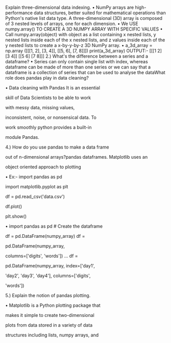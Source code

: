Explain three-dimensional data indexing.
• NumPy arrays are high-performance data 
structures, better suited for mathematical 
operations than Python's native list data type. A 
three-dimensional (3D) array is composed of 3 
nested levels of arrays, one for each dimension.
• We USE numpy.array() TO CREATE A 3D NUMPY 
ARRAY WITH SPECIFIC VALUES
• Call numpy.array(object) with object as a list 
containing x nested lists, y nested lists inside each 
of the x nested lists, and z values inside each of the 
y nested lists to create a x-by-y-by-z 3D NumPy 
array.
• a_3d_array = np.array ([[[1, 2], [3, 4]], [[5, 6], [7, 
8]]]) 
print(a_3d_array) 
OUTPUT:- [[[1 2] [3 4]] [[5 6] [7 8]]]
2.) What's the difference between a series and a 
dataframe?
• Series can only contain single list with index, 
whereas dataframe can be made of more 
than one series or we can say that a 
dataframe is a collection of series that can 
be used to analyse the dataWhat role does pandas play in data cleaning?

• Data cleaning with Pandas It is an essential 

skill of Data Scientists to be able to work 

with messy data, missing values, 

inconsistent, noise, or nonsensical data. To 

work smoothly python provides a built-in 

module Pandas.

4.) How do you use pandas to make a data frame 

out of n-dimensional arrays?pandas dataframes. Matplotlib uses an 

object oriented approach to plotting

• Ex:- import pandas as pd

import matplotlib.pyplot as plt

df = pd.read_csv('data.csv')

df.plot()

plt.show()

• import pandas as pd # Create the dataframe 

df = pd.DataFrame(numpy_array) df = 

pd.DataFrame(numpy_array, 

columns=['digits', 'words']) ... df = 

pd.DataFrame(numpy_array, index=['day1', 

'day2', 'day3', 'day4'], columns=['digits', 

'words'])

5.) Explain the notion of pandas plotting.

• Matplotlib is a Python plotting package that 

makes it simple to create two-dimensional 

plots from data stored in a variety of data 

structures including lists, numpy arrays, and 
